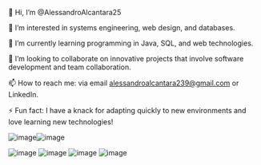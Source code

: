👋 Hi, I’m @AlessandroAlcantara25

👀 I’m interested in systems engineering, web design, and databases.

🌱 I’m currently learning programming in Java, SQL, and web technologies.

💞️ I’m looking to collaborate on innovative projects that involve software development and team collaboration.

📫 How to reach me: via email alessandroalcantara239@gmail.com or LinkedIn.

⚡ Fun fact: I have a knack for adapting quickly to new environments and love learning new technologies!

![image](https://github.com/user-attachments/assets/1b8a08a7-bb7a-4991-a4a6-fc2b17f16ab7)![image](https://github.com/user-attachments/assets/3540aa40-4236-4fc8-a6ae-822006f7c29b)

![image](https://github.com/user-attachments/assets/6ebf6000-4a7d-417a-9bb1-3969daf3d557)
![image](https://github.com/user-attachments/assets/e552af99-a2db-4519-a292-67bc66645bae)
![image](https://github.com/user-attachments/assets/bc7ab59d-b943-4b09-818a-708fcba25671)
![image](https://github.com/user-attachments/assets/2758e1b0-9658-4148-98aa-6ee0dcf77ce1)




<!---
AlessandroAlcantara25/AlessandroAlcantara25 is a ✨ special ✨ repository because its `README.md` (this file) appears on your GitHub profile.
You can click the Preview link to take a look at your changes.
--->
